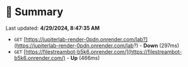 # 📖 Summary
Last updated: **4/29/2024, 8:47:35 AM**

- `GET` [https://jupiterlab-render-0pdn.onrender.com/lab?](https://jupiterlab-render-0pdn.onrender.com/lab?) - **Down** (297ms)
- `GET` [https://filestreambot-b5k6.onrender.com/](https://filestreambot-b5k6.onrender.com/) - **Up** (466ms)
